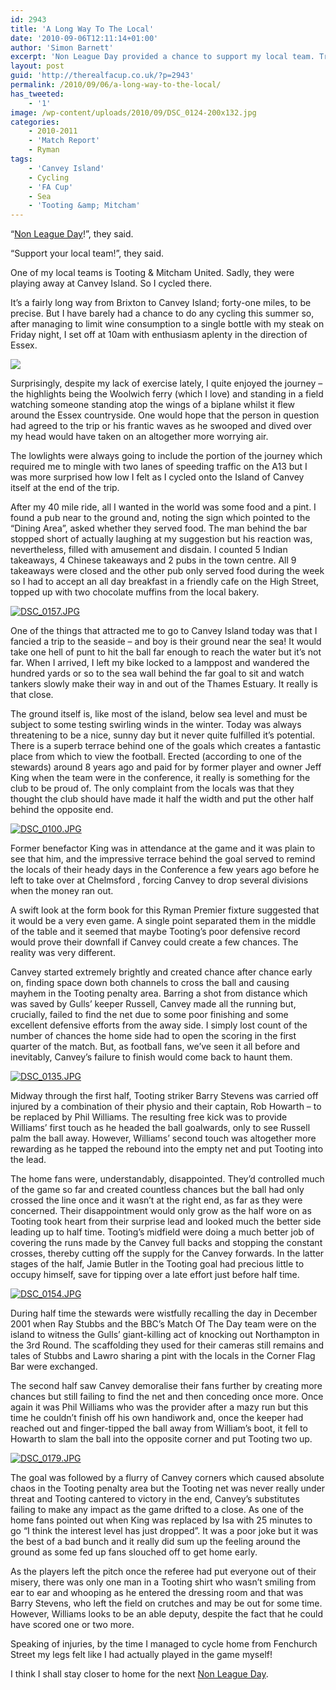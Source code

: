 ```yaml
---
id: 2943
title: 'A Long Way To The Local'
date: '2010-09-06T12:11:14+01:00'
author: 'Simon Barnett'
excerpt: 'Non League Day provided a chance to support my local team. Trouble was, they were playing away.'
layout: post
guid: 'http://therealfacup.co.uk/?p=2943'
permalink: /2010/09/06/a-long-way-to-the-local/
has_tweeted:
    - '1'
image: /wp-content/uploads/2010/09/DSC_0124-200x132.jpg
categories:
    - 2010-2011
    - 'Match Report'
    - Ryman
tags:
    - 'Canvey Island'
    - Cycling
    - 'FA Cup'
    - Sea
    - 'Tooting &amp; Mitcham'
---
```


“[Non League Day](http://www.nonleagueday.co.uk/)!”, they said.

“Support your local team!”, they said.

One of my local teams is Tooting &amp; Mitcham United. Sadly, they were playing away at Canvey Island. So I cycled there.

It’s a fairly long way from Brixton to Canvey Island; forty-one miles, to be precise. But I have barely had a chance to do any cycling this summer so, after managing to limit wine consumption to a single bottle with my steak on Friday night, I set off at 10am with enthusiasm aplenty in the direction of Essex.

[![](http://lh4.ggpht.com/_3L4_Y2OBz2M/TIN7bRy33QI/AAAAAAAACgc/kWygALNkdEw/DSC_0168.JPG?imgmax=200)](http://lh4.ggpht.com/_3L4_Y2OBz2M/TIN7bRy33QI/AAAAAAAACgc/kWygALNkdEw/DSC_0168.JPG?imgmax=640)

Surprisingly, despite my lack of exercise lately, I quite enjoyed the journey – the highlights being the Woolwich ferry (which I love) and standing in a field watching someone standing atop the wings of a biplane whilst it flew around the Essex countryside. One would hope that the person in question had agreed to the trip or his frantic waves as he swooped and dived over my head would have taken on an altogether more worrying air.

The lowlights were always going to include the portion of the journey which required me to mingle with two lanes of speeding traffic on the A13 but I was more surprised how low I felt as I cycled onto the Island of Canvey itself at the end of the trip.

After my 40 mile ride, all I wanted in the world was some food and a pint. I found a pub near to the ground and, noting the sign which pointed to the “Dining Area”, asked whether they served food. The man behind the bar stopped short of actually laughing at my suggestion but his reaction was, nevertheless, filled with amusement and disdain. I counted 5 Indian takeaways, 4 Chinese takeaways and 2 pubs in the town centre. All 9 takeaways were closed and the other pub only served food during the week so I had to accept an all day breakfast in a friendly cafe on the High Street, topped up with two chocolate muffins from the local bakery.

[![DSC_0157.JPG](http://lh6.ggpht.com/_3L4_Y2OBz2M/TIN68ORO1VI/AAAAAAAACgE/Y9ADQKwMpcM/DSC_0157.JPG?imgmax=200)](http://lh6.ggpht.com/_3L4_Y2OBz2M/TIN68ORO1VI/AAAAAAAACgE/Y9ADQKwMpcM/DSC_0157.JPG?imgmax=640)

One of the things that attracted me to go to Canvey Island today was that I fancied a trip to the seaside – and boy is their ground near the sea! It would take one hell of punt to hit the ball far enough to reach the water but it’s not far. When I arrived, I left my bike locked to a lamppost and wandered the hundred yards or so to the sea wall behind the far goal to sit and watch tankers slowly make their way in and out of the Thames Estuary. It really is that close.

The ground itself is, like most of the island, below sea level and must be subject to some testing swirling winds in the winter. Today was always threatening to be a nice, sunny day but it never quite fulfilled it’s potential. There is a superb terrace behind one of the goals which creates a fantastic place from which to view the football. Erected (according to one of the stewards) around 8 years ago and paid for by former player and owner Jeff King when the team were in the conference, it really is something for the club to be proud of. The only complaint from the locals was that they thought the club should have made it half the width and put the other half behind the opposite end.

[![DSC_0100.JPG](http://lh5.ggpht.com/_3L4_Y2OBz2M/TIN5Heiop2I/AAAAAAAACec/29Lfuvz6h-0/DSC_0100.JPG?imgmax=200)](http://lh5.ggpht.com/_3L4_Y2OBz2M/TIN5Heiop2I/AAAAAAAACec/29Lfuvz6h-0/DSC_0100.JPG?imgmax=640)

Former benefactor King was in attendance at the game and it was plain to see that him, and the impressive terrace behind the goal served to remind the locals of their heady days in the Conference a few years ago before he left to take over at Chelmsford , forcing Canvey to drop several divisions when the money ran out.

A swift look at the form book for this Ryman Premier fixture suggested that it would be a very even game. A single point separated them in the middle of the table and it seemed that maybe Tooting’s poor defensive record would prove their downfall if Canvey could create a few chances. The reality was very different.

Canvey started extremely brightly and created chance after chance early on, finding space down both channels to cross the ball and causing mayhem in the Tooting penalty area. Barring a shot from distance which was saved by Gulls’ keeper Russell, Canvey made all the running but, crucially, failed to find the net due to some poor finishing and some excellent defensive efforts from the away side. I simply lost count of the number of chances the home side had to open the scoring in the first quarter of the match. But, as football fans, we’ve seen it all before and inevitably, Canvey’s failure to finish would come back to haunt them.

[![DSC_0135.JPG](http://lh5.ggpht.com/_3L4_Y2OBz2M/TIN596iOABI/AAAAAAAACfM/xSmWf0B5KRg/DSC_0135.JPG?imgmax=200)](http://lh5.ggpht.com/_3L4_Y2OBz2M/TIN596iOABI/AAAAAAAACfM/xSmWf0B5KRg/DSC_0135.JPG?imgmax=640)

Midway through the first half, Tooting striker Barry Stevens was carried off injured by a combination of their physio and their captain, Rob Howarth – to be replaced by Phil Williams. The resulting free kick was to provide Williams’ first touch as he headed the ball goalwards, only to see Russell palm the ball away. However, Williams’ second touch was altogether more rewarding as he tapped the rebound into the empty net and put Tooting into the lead.

The home fans were, understandably, disappointed. They’d controlled much of the game so far and created countless chances but the ball had only crossed the line once and it wasn’t at the right end, as far as they were concerned. Their disappointment would only grow as the half wore on as Tooting took heart from their surprise lead and looked much the better side leading up to half time. Tooting’s midfield were doing a much better job of covering the runs made by the Canvey full backs and stopping the constant crosses, thereby cutting off the supply for the Canvey forwards. In the latter stages of the half, Jamie Butler in the Tooting goal had precious little to occupy himself, save for tipping over a late effort just before half time.

[![DSC_0154.JPG](http://lh4.ggpht.com/_3L4_Y2OBz2M/TIN6zC8Ib7I/AAAAAAAACf4/_h0wXyZkn9w/DSC_0154.JPG?imgmax=200)](http://lh4.ggpht.com/_3L4_Y2OBz2M/TIN6zC8Ib7I/AAAAAAAACf4/_h0wXyZkn9w/DSC_0154.JPG?imgmax=640)

During half time the stewards were wistfully recalling the day in December 2001 when Ray Stubbs and the BBC’s Match Of The Day team were on the island to witness the Gulls’ giant-killing act of knocking out Northampton in the 3rd Round. The scaffolding they used for their cameras still remains and tales of Stubbs and Lawro sharing a pint with the locals in the Corner Flag Bar were exchanged.

The second half saw Canvey demoralise their fans further by creating more chances but still failing to find the net and then conceding once more. Once again it was Phil Williams who was the provider after a mazy run but this time he couldn’t finish off his own handiwork and, once the keeper had reached out and finger-tipped the ball away from William’s boot, it fell to Howarth to slam the ball into the opposite corner and put Tooting two up.

[![DSC_0179.JPG](http://lh5.ggpht.com/_3L4_Y2OBz2M/TIN7-ejQV-I/AAAAAAAACg4/_3ENueSIQl0/DSC_0179.JPG?imgmax=200)](http://lh5.ggpht.com/_3L4_Y2OBz2M/TIN7-ejQV-I/AAAAAAAACg4/_3ENueSIQl0/DSC_0179.JPG?imgmax=640)

The goal was followed by a flurry of Canvey corners which caused absolute chaos in the Tooting penalty area but the Tooting net was never really under threat and Tooting cantered to victory in the end, Canvey’s substitutes failing to make any impact as the game drifted to a close. As one of the home fans pointed out when King was replaced by Isa with 25 minutes to go “I think the interest level has just dropped”. It was a poor joke but it was the best of a bad bunch and it really did sum up the feeling around the ground as some fed up fans slouched off to get home early.

As the players left the pitch once the referee had put everyone out of their misery, there was only one man in a Tooting shirt who wasn’t smiling from ear to ear and whooping as he entered the dressing room and that was Barry Stevens, who left the field on crutches and may be out for some time. However, Williams looks to be an able deputy, despite the fact that he could have scored one or two more.

Speaking of injuries, by the time I managed to cycle home from Fenchurch Street my legs felt like I had actually played in the game myself!

I think I shall stay closer to home for the next [Non League Day](http://www.nonleagueday.co.uk/).